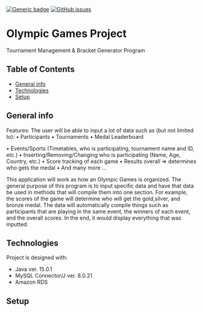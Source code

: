 [![Generic badge](https://img.shields.io/badge/Version-0.5.1-<COLOR>.svg)](https://shields.io/) 
[![GitHub issues](https://img.shields.io/github/issues/iDopameme/Olympic-Games-Management)](https://github.com/iDopameme/Olympic-Games-Management/issues)

# Olympic Games Project
Tournament Management & Bracket Generator Program

## Table of Contents
* [General info](#general-info)
* [Technologies](#technologies)
* [Setup](#setup)

## General info
Features: The user will be able to input a lot of data such as (but not limited to): 
•	Participants
•	Tournaments
•	Medal Leaderboard

•	Events/Sports (Timetables, who is participating, tournament name and ID, etc.)
•	Inserting/Removing/Changing who is participating (Name, Age, Country, etc.)
•	Score tracking of each game
•	Results overall => determines who gets the medal
•	And many more ...

This application will work as how an Olympic Games is organized. The general purpose of this program is to input specific data and have that data be used in methods that will compile them into one section. For example, 
the scores of the game will determine who will get the gold,silver, and 
bronze medal. The data will automatically compile things such as 
participants that are playing in the same event, the winners of each event, 
and the overall scores. In the end, it would display everything that was inputted. 

## Technologies
Project is designed with:
* Java ver. 15.0.1
* MySQL Connector/J ver. 8.0.21
* Amazon RDS

## Setup
